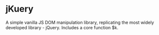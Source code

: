# jKuery

A simple vanilla JS DOM manipulation library, replicating the most widely developed library - jQuery.
Includes a core function $k.
